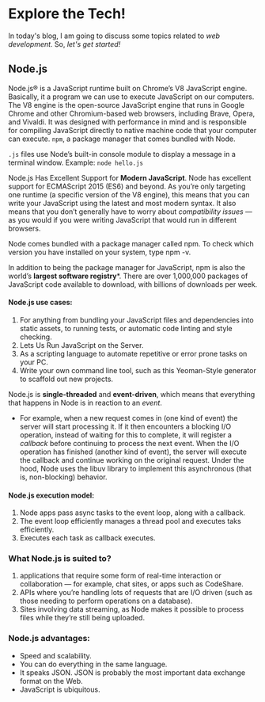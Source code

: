 # Explore the Tech!
In today's blog, I am going to discuss some topics related to _web development_. So, _let's get started!_

## Node.js

Node.js® is a JavaScript runtime built on Chrome’s V8 JavaScript engine. Basically, it a program we can use to execute JavaScript on our computers.
The V8 engine is the open-source JavaScript engine that runs in Google Chrome and other Chromium-based web browsers, including Brave, Opera, and Vivaldi.
It was designed with performance in mind and is responsible for compiling JavaScript directly to native machine code that your computer can execute.
`npm`, a package manager that comes bundled with Node.

`.js` files use Node’s built-in console module to display a message in a terminal window.
Example: `node hello.js`

Node.js Has Excellent Support for **Modern JavaScript**. Node has excellent support for ECMAScript 2015 (ES6) and beyond.
As you’re only targeting one runtime (a specific version of the V8 engine), this means that you can write your JavaScript using the latest and most modern syntax. 
It also means that you don’t generally have to worry about _compatibility issues_ — as you would if you were writing JavaScript that would run in different browsers.

 Node comes bundled with a package manager called npm. To check which version you have installed on your system, type npm -v.

In addition to being the package manager for JavaScript, npm is also the world’s **largest software registry***. There are over 1,000,000 packages of JavaScript code available to download, with billions of downloads per week.

#### Node.js use cases:
1. For anything from bundling your JavaScript files and dependencies into static assets, to running tests, or automatic code linting and style checking.
2. Lets Us Run JavaScript on the Server.
3. As a scripting language to automate repetitive or error prone tasks on your PC. 
4. Write your own command line tool, such as this Yeoman-Style generator to scaffold out new projects.

Node.js is **single-threaded** and **event-driven**, which means that everything that happens in Node is in reaction to an _event_.
- For example, when a new request comes in (one kind of event) the server will start processing it. If it then encounters a blocking I/O operation, instead of waiting for this to complete, it will register a _callback_ before continuing to process the next event. When the I/O operation has finished (another kind of event), the server will execute the callback and continue working on the original request. Under the hood, Node uses the libuv library to implement this asynchronous (that is, non-blocking) behavior.

#### Node.js execution model:
1. Node apps pass async tasks to the event loop, along with a callback.
2. The event loop efficiently manages a thread pool and executes taks efficiently.
3. Executes each task as callback executes.

### What Node.js is suited to?
1. applications that require some form of real-time interaction or collaboration — for example, chat sites, or apps such as CodeShare.
2. APIs where you’re handling lots of requests that are I/O driven (such as those needing to perform operations on a database).
3. Sites involving data streaming, as Node makes it possible to process files while they’re still being uploaded.

### Node.js advantages:
* Speed and scalability.
* You can do everything in the same language.
* It speaks JSON. JSON is probably the most important data exchange format on the Web.
* JavaScript is ubiquitous.
